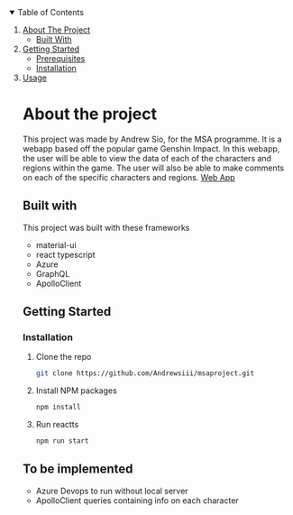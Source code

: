 <details open="open">
  <summary>Table of Contents</summary>
  <ol>
    <li>
      <a href="#about-the-project">About The Project</a>
      <ul>
        <li><a href="#built-with">Built With</a></li>
      </ul>
    </li>
    <li>
      <a href="#getting-started">Getting Started</a>
      <ul>
        <li><a href="#prerequisites">Prerequisites</a></li>
        <li><a href="#installation">Installation</a></li>
      </ul>
    </li>
    <li><a href="#To be Implemented">Usage</a></li>
    
    
# About the project
This project was made by Andrew Sio, for the MSA programme. It is a webapp based off the popular game Genshin Impact. In this webapp, the user will be able to view the data
of each of the characters and regions within the game. The user will also be able to make comments on each of the specific characters and regions. [Web App](https://asio896web.azurewebsites.net/)
## Built with
This project was built with these frameworks 
* material-ui
* react typescript
* Azure
* GraphQL
* ApolloClient
    
## Getting Started
### Installation
1. Clone the repo
   ```sh
   git clone https://github.com/Andrewsiii/msaproject.git
   ```
2. Install NPM packages
   ```sh
   npm install
   ```
3. Run reactts
   ```sh
   npm run start
   ```
## To be implemented
* Azure Devops to run without local server
* ApolloClient queries containing info on each character
